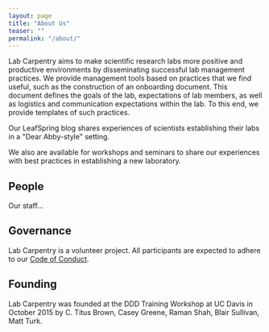 ```yaml
---
layout: page
title: "About Us"
teaser: ""
permalink: "/about/"
---
```

Lab Carpentry aims to make scientific research labs more positive and productive environments by disseminating successful lab management practices. We provide management tools based on practices that we find useful, such as the construction of an onboarding document. This document defines the goals of the lab, expectations of lab members, as well as logistics and communication expectations within the lab. To this end, we provide templates of such practices.

Our LeafSpring blog shares experiences of scientists establishing their labs in a "Dear Abby-style" setting.

We also are available for workshops and seminars to share our experiences with best practices in establishing a new laboratory.

## People

Our staff...

## Governance
Lab Carpentry is a volunteer project. All participants are expected to adhere to our [Code of Conduct](/conduct-code/).

## Founding
Lab Carpentry was founded at the DDD Training Workshop at UC Davis in October 2015 by C. Titus Brown, Casey Greene, Raman Shah, Blair Sullivan, Matt Turk.
